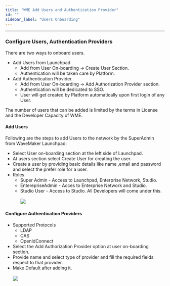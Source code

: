 ```yaml
---
title: "WME Add Users and Authentication Provider"
id: ""
sidebar_label: "Users Onboarding"
---
```

---

### Configure Users, Authentication Providers

There are two ways to onboard users.
- Add Users from Launchpad 
    - Add from User On-boarding -> Create User Section.
    - Authentication will be taken care by Platform. 
- Add Authentication Provider. 
    - Add from User On-boarding -> Add Authorization Provider section.
    - Authentication will be dedicated to SSO.
    - User will get created by Platform automatically upon first login of any User.

 The number of users that can be added is limited by the terms in License and the Developer Capacity of WME.

#### Add Users
  Following are the steps to add Users to the network by the SuperAdmin from WaveMaker Launchpad:
- Select User on-boarding section at the left side of Launchpad.
- At users section select Create User for creating the user.
- Create a user by providing basic details like name ,email and password and select the prefer role for a user.
- Roles 
    - Super Admin - Access to Launchpad, Enterprise Network, Studio.
    - EnterepriseAdmin - Acces to Enterprise Network and Studio.
    - Studio User - Access to Studio. All Developers will come under this.
    <br/><br/>
    [![](/learn/assets/wme-setup/configuring-wme/user-creation.png)](/learn/assets/wme-setup/configuring-wme/user-creation.png)


#### Configure Authentication Providers
- Supported Protocols 
    - LDAP
    - CAS
    - OpenIdConnect
- Select the Add Authorization Provider option at user on-boarding section.
- Provide name and select type of provider and fill the required fields respect to that provider.
- Make Default after adding it.
     <br/><br/>
     [![](/learn/assets/wme-setup/configuring-wme/adding-authorization-provider.png)](/learn/assets/wme-setup/configuring-wme/adding-authorization-provider.png)